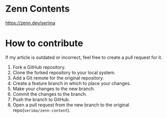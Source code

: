 # Zenn Contents

https://zenn.dev/serima

# How to contribute

If my article is outdated or incorrect, feel free to create a pull request for it.

1. Fork a GitHub repository.
2. Clone the forked repository to your local system.
3. Add a Git remote for the original repository.
4. Create a feature branch in which to place your changes.
5. Make your changes to the new branch.
6. Commit the changes to the branch.
7. Push the branch to GitHub.
8. Open a pull request from the new branch to the original repo(`serima/zenn-content`).
